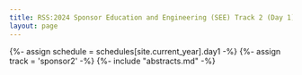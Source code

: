 ```yaml
---
title: RSS:2024 Sponsor Education and Engineering (SEE) Track 2 (Day 1)
layout: page
---
```

{%- assign schedule = schedules[site.current_year].day1 -%}
{%- assign track = 'sponsor2' -%}
{%- include "abstracts.md" -%}